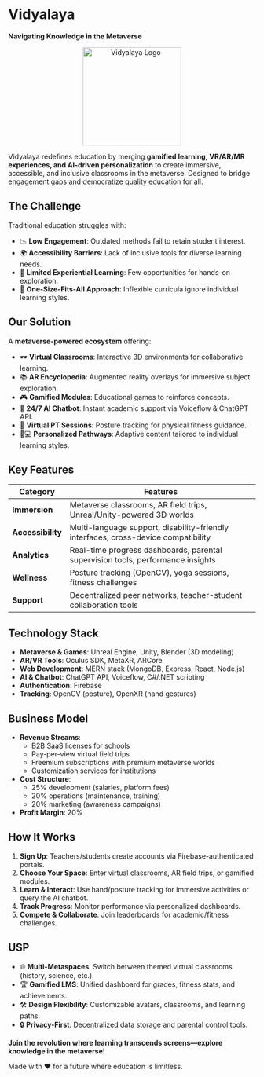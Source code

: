 # Vidyalaya  

**Navigating Knowledge in the Metaverse**  

<div align="center">
<img src="https://github.com/SagarTeotia1/Vidyalaya/assets/150535753/5dd45712-3ce7-4b59-b390-e032cb51d463" alt="Vidyalaya Logo" width="200"/>
</div>  

Vidyalaya redefines education by merging **gamified learning, VR/AR/MR experiences, and AI-driven personalization** to create immersive, accessible, and inclusive classrooms in the metaverse. Designed to bridge engagement gaps and democratize quality education for all.  

## The Challenge  
Traditional education struggles with:  
- 📉 **Low Engagement**: Outdated methods fail to retain student interest.  
- 🌍 **Accessibility Barriers**: Lack of inclusive tools for diverse learning needs.  
- 🧪 **Limited Experiential Learning**: Few opportunities for hands-on exploration.  
- 🎯 **One-Size-Fits-All Approach**: Inflexible curricula ignore individual learning styles.  

## Our Solution  
A **metaverse-powered ecosystem** offering:  
- 🕶️ **Virtual Classrooms**: Interactive 3D environments for collaborative learning.  
- 📚 **AR Encyclopedia**: Augmented reality overlays for immersive subject exploration.  
- 🎮 **Gamified Modules**: Educational games to reinforce concepts.  
- 🤖 **24/7 AI Chatbot**: Instant academic support via Voiceflow & ChatGPT API.  
- 🧘 **Virtual PT Sessions**: Posture tracking for physical fitness guidance.  
- 👨💻 **Personalized Pathways**: Adaptive content tailored to individual learning styles.  

## Key Features  
| Category              | Features                                                                                   |
|-----------------------|-------------------------------------------------------------------------------------------|
| **Immersion**         | Metaverse classrooms, AR field trips, Unreal/Unity-powered 3D worlds                      |
| **Accessibility**     | Multi-language support, disability-friendly interfaces, cross-device compatibility       |
| **Analytics**         | Real-time progress dashboards, parental supervision tools, performance insights          |
| **Wellness**          | Posture tracking (OpenCV), yoga sessions, fitness challenges                             |
| **Support**           | Decentralized peer networks, teacher-student collaboration tools                         |

## Technology Stack  
- **Metaverse & Games**: Unreal Engine, Unity, Blender (3D modeling)  
- **AR/VR Tools**: Oculus SDK, MetaXR, ARCore  
- **Web Development**: MERN stack (MongoDB, Express, React, Node.js)  
- **AI & Chatbot**: ChatGPT API, Voiceflow, C#/.NET scripting  
- **Authentication**: Firebase  
- **Tracking**: OpenCV (posture), OpenXR (hand gestures)  

## Business Model  
- **Revenue Streams**:  
  - B2B SaaS licenses for schools  
  - Pay-per-view virtual field trips  
  - Freemium subscriptions with premium metaverse worlds  
  - Customization services for institutions  
- **Cost Structure**:  
  - 25% development (salaries, platform fees)  
  - 20% operations (maintenance, training)  
  - 20% marketing (awareness campaigns)  
- **Profit Margin**: 20%  

## How It Works  
1. **Sign Up**: Teachers/students create accounts via Firebase-authenticated portals.  
2. **Choose Your Space**: Enter virtual classrooms, AR field trips, or gamified modules.  
3. **Learn & Interact**: Use hand/posture tracking for immersive activities or query the AI chatbot.  
4. **Track Progress**: Monitor performance via personalized dashboards.  
5. **Compete & Collaborate**: Join leaderboards for academic/fitness challenges.  

## USP  
- 🌐 **Multi-Metaspaces**: Switch between themed virtual classrooms (history, science, etc.).  
- 🏆 **Gamified LMS**: Unified dashboard for grades, fitness stats, and achievements.  
- 🛠️ **Design Flexibility**: Customizable avatars, classrooms, and learning paths.  
- 🔒 **Privacy-First**: Decentralized data storage and parental control tools.  

**Join the revolution where learning transcends screens—explore knowledge in the metaverse!**  

Made with ❤️ for a future where education is limitless.  
